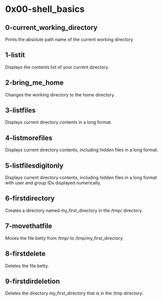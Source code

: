 # 0x00-shell_basics
## 0-current_working_directory
Prints the absolute path name of the current working directory
## 1-listit
Displays the contents list of your current directory.
## 2-bring_me_home
Changes the working directory to the home directory.
## 3-listfiles
Displays current directory contents in a long format.
## 4-listmorefiles
Displays current directory contents, including hidden files in a long format.
## 5-listfilesdigitonly
Displays current directory contents, including hidden files in a long format with user and group IDs displayed numerically.
## 6-firstdirectory
Creates a directory named my_first_directory in the /tmp/ directory.
## 7-movethatfile
Moves the file betty from /tmp/ to /tmp/my_first_directory.
## 8-firstdelete
Deletes the file betty.
## 9-firstdirdeletion
Deletes the directory my_first_directory that is in the /tmp directory.
